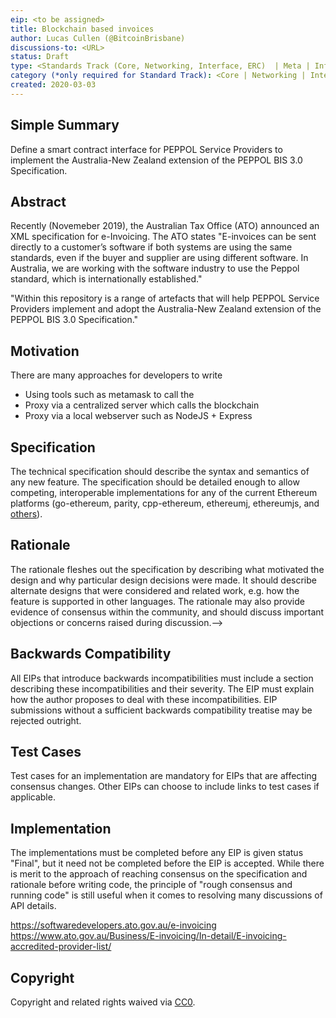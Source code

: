 ```yaml
---
eip: <to be assigned>
title: Blockchain based invoices
author: Lucas Cullen (@BitcoinBrisbane)
discussions-to: <URL>
status: Draft
type: <Standards Track (Core, Networking, Interface, ERC)  | Meta | Informational>
category (*only required for Standard Track): <Core | Networking | Interface | ERC>
created: 2020-03-03
---
```


## Simple Summary
Define a smart contract interface for PEPPOL Service Providers to implement the Australia-New Zealand extension of the PEPPOL BIS 3.0 Specification.

## Abstract
Recently (Novemeber 2019), the Australian Tax Office (ATO) announced an XML specification for e-Invoicing.  The ATO states "E-invoices can be sent directly to a customer’s software if both systems are using the same standards, even if the buyer and supplier are using different software. In Australia, we are working with the software industry to use the Peppol standard, which is internationally established."

"Within this repository is a range of artefacts that will help PEPPOL Service Providers implement and adopt the Australia-New Zealand extension of the PEPPOL BIS 3.0 Specification."

## Motivation
There are many approaches for developers to write

* Using tools such as metamask to call the 
* Proxy via a centralized server which calls the blockchain
* Proxy via a local webserver such as NodeJS + Express
 


## Specification
<!--The technical specification should describe the syntax and semantics of any new feature. The specification should be detailed enough to allow competing, interoperable implementations for any of the current Ethereum platforms (go-ethereum, parity, cpp-ethereum, ethereumj, ethereumjs, and [others](https://github.com/ethereum/wiki/wiki/Clients)).-->
The technical specification should describe the syntax and semantics of any new feature. The specification should be detailed enough to allow competing, interoperable implementations for any of the current Ethereum platforms (go-ethereum, parity, cpp-ethereum, ethereumj, ethereumjs, and [others](https://github.com/ethereum/wiki/wiki/Clients)).

## Rationale
<!--The rationale fleshes out the specification by describing what motivated the design and why particular design decisions were made. It should describe alternate designs that were considered and related work, e.g. how the feature is supported in other languages. The rationale may also provide evidence of consensus within the community, and should discuss important objections or concerns raised during discussion.-->
The rationale fleshes out the specification by describing what motivated the design and why particular design decisions were made. It should describe alternate designs that were considered and related work, e.g. how the feature is supported in other languages. The rationale may also provide evidence of consensus within the community, and should discuss important objections or concerns raised during discussion.-->

## Backwards Compatibility
<!--All EIPs that introduce backwards incompatibilities must include a section describing these incompatibilities and their severity. The EIP must explain how the author proposes to deal with these incompatibilities. EIP submissions without a sufficient backwards compatibility treatise may be rejected outright.-->
All EIPs that introduce backwards incompatibilities must include a section describing these incompatibilities and their severity. The EIP must explain how the author proposes to deal with these incompatibilities. EIP submissions without a sufficient backwards compatibility treatise may be rejected outright.

##

## Test Cases
<!--Test cases for an implementation are mandatory for EIPs that are affecting consensus changes. Other EIPs can choose to include links to test cases if applicable.-->
Test cases for an implementation are mandatory for EIPs that are affecting consensus changes. Other EIPs can choose to include links to test cases if applicable.

## Implementation
<!--The implementations must be completed before any EIP is given status "Final", but it need not be completed before the EIP is accepted. While there is merit to the approach of reaching consensus on the specification and rationale before writing code, the principle of "rough consensus and running code" is still useful when it comes to resolving many discussions of API details.-->
The implementations must be completed before any EIP is given status "Final", but it need not be completed before the EIP is accepted. While there is merit to the approach of reaching consensus on the specification and rationale before writing code, the principle of "rough consensus and running code" is still useful when it comes to resolving many discussions of API details.

https://softwaredevelopers.ato.gov.au/e-invoicing
https://www.ato.gov.au/Business/E-invoicing/In-detail/E-invoicing-accredited-provider-list/

## Copyright
Copyright and related rights waived via [CC0](https://creativecommons.org/publicdomain/zero/1.0/).
